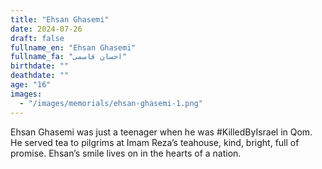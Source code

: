 ```yaml
---
title: "Ehsan Ghasemi"
date: 2024-07-26
draft: false
fullname_en: "Ehsan Ghasemi"
fullname_fa: "احسان قاسمی"
birthdate: ""
deathdate: ""
age: "16"
images:
  - "/images/memorials/ehsan-ghasemi-1.png"
---
```


Ehsan Ghasemi was just a teenager when he was #KilledByIsrael in Qom. He served tea to pilgrims at Imam Reza’s teahouse, kind, bright, full of promise. Ehsan’s smile lives on in the hearts of a nation.